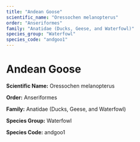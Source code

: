 ```yaml
---
title: "Andean Goose"
scientific_name: "Oressochen melanopterus"
order: "Anseriformes"
family: "Anatidae (Ducks, Geese, and Waterfowl)"
species_group: "Waterfowl"
species_code: "andgoo1"
---
```


# Andean Goose

**Scientific Name:** Oressochen melanopterus

**Order:** Anseriformes

**Family:** Anatidae (Ducks, Geese, and Waterfowl)

**Species Group:** Waterfowl

**Species Code:** andgoo1
